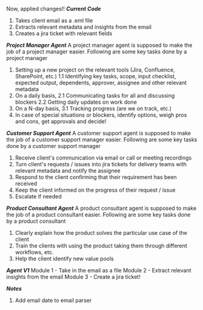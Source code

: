 Now, applied changes!!
***Current Code***
1. Takes client email as a .eml file
2. Extracts relevant metadata and insights from the email
3. Creates a jira ticket with relevant fields


***Project Manager Agent***
A project manager agent is supposed to make the job of a project manager easier. Following are some key tasks done by a project
manager
1. Setting up a new project on the relevant tools (Jira, Confluence, SharePoint, etc.)
    1.1 Identifying key tasks, scope, input checklist, expected output, dependents, approver, assignee and other relevant metadata
2. On a daily basis,
    2.1 Communicating tasks for all and discussing blockers
    2.2 Getting daily updates on work done
3. On a N-day basis,
    3.1 Tracking progress (are we on track, etc.)
4. In case of special situations or blockers, identify options, weigh pros and cons, get approvals and decide!

***Customer Support Agent***
A customer support agent is supposed to make the job of a customer support manager easier. Following are some key tasks done by a customer support manager
1. Receive client's communication via email or call or meeting recordings
2. Turn client's requests / issues into jira tickets for delivery teams with relevant metadata and notify the assignee
3. Respond to the client confirming that their requirement has been received
4. Keep the client informed on the progress of their request / issue
5. Escalate if needed

***Product Consultant Agent***
A product consultant agent is supposed to make the job of a product consultant easier. Following are some key tasks done by a product consultant
1. Clearly explain how the product solves the particular use case of the client
2. Train the clients with using the product taking them through different workflows, etc.
3. Help the client identify new value pools

***Agent V1***
Module 1 - Take in the email as a file
Module 2 - Extract relevant insights from the email
Module 3 - Create a jira ticket!

***Notes***
1. Add email date to email parser